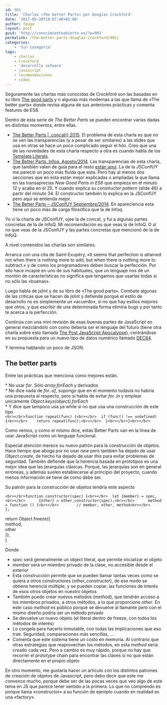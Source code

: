 ```yaml
---
id: 901
title: 'Charlas «The better Parts» por Douglas Crockford'
date: '2017-05-28T19:07:48+02:00'
author: fpuga
layout: post
guid: 'http://conocimientoabierto.es/?p=901'
permalink: /the-better-parts-douglas-crockford/901/
categories:
    - 'Sin categoría'
tags:
    - charlas
    - Crockford
    - 'desarrollo sofware'
    - javascript
    - recomendaciones
    - vídeo
---
```


Seguramente las charlas más conocidas de Crockford son las basadas en su libro [The good parts](http://conocimientoabierto.es/libro-javascript-the-good-parts-de-douglas-crockford/858/) y o algunas más modernas a las que llama de «The better parts» donde revisa alguna de sus anteriores prácticas y comenta features de ES6.

Dentro de esta serie de *The Better Parts* se pueden encontrar varias dadas en distintas momentos, entre ellas.

- [The Better Parts | .concat() 2015](https://www.youtube.com/watch?v=_EF-FO63MXs). El problema de esta charla es que no se ven las transparencias (y a pesar de ser similares) a las slides que usa en otras se hace un poco complicado seguir el hilo. Creo que una de las novedades de esta charla respecto a otra es cuando habla de los [Template Literals](https://developer.mozilla.org/en-US/docs/Web/JavaScript/Reference/Template_literals).
- [The Better Parts. Infoq. Agosto/2014](https://www.infoq.com/presentations/efficient-programming-language-es6). Las transparencias de esta charla, que también valen de guía para el resto [están aquí](https://drive.google.com/file/d/0B9h_EQ82pIpuUi02S1dYNmRfZlk/edit). La de la JSConfUY me pareció un poco más fluída que esta. Pero hay al menos dos secciones que en esta están mejor explicadas o ampliadas la que llama en las transaprecias *New Good Parts in ES6* que empieza en el minuto 12 y acaba en el 25. Y cuando explica su *constructor pattern* (slide 46) a partir del minuto 34. El constructor también lo explica en la JSConfUY pero aquí se entienda mejor.
- [The Better Parts – JSConfUY Septiembre/2014](https://www.youtube.com/watch?v=bo36MrBfTk4). En apareciencia esta tiene un poco más de carga filosófica que la de Infoq.

Yo ví la charla de JSConfUY, ojee la de concat, y fuí a algunas partes concretas de la de InfoQ. Mi recomendación es que veas la de InfoQ. O si no que veas de la JSConfUY y las partes concretas que mencionó de la de InfoQ.

A nivel contenidos las charlas son similares.

Arranca con una cita de Saint-Exupéry, «It seems that perfection is attained not when there is nothing more to add, but when there is nothing more to subtract.» y de como los programadores deben buscar la perfección. Por ello hace incapié en uno de sus habituales, que un lenguaje nos dé un montón de características no significa que tengamos que usarlas todas si no sólo las «buenas».

Luego habla de jslint y de su libro de «The good parts». Combate algunas de las criticas que se hacen de jslint y defiende porqué el estilo de desarrollo no es simplemente un «acuerdo», si no que hay estilos mejores que otros, y que escribir de una determinada forma elimina bugs y por tanto te acerca a la perfección.

Continúa con una mini revisión de esas buenas partes de JavaScript en general mezclándolo con como debería ser el lenguaje del futuro (tiene otra charla sobre esto llamada [The Post JavaScript Apocalypse](https://www.youtube.com/watch?v=NPB34lDZj3E)), centrándose en su propuesta para un nuevo tipo de datos numérico llamado [DEC64](http://dec64.com/).

Y termina hablando un poco de JSON.

## The better parts

Entre las prácticas que menciona como mejores están.

\* No usar *for*. Sólo *array.forEach* y derivados  
\* No dice nada de *for..of*, supongo que en el momento todavía no habría una propuesta al respecto, pero si habla de evitar *for..in* y emplear unicamente *Object.keys(object).forEach*  
\* Y dice que tampoco usa ya while si no que usa una construcción de este tipo  
`<br></br>function repeat(func) {<br></br>  if (func() !== undefined) {<br></br>    return repeat(func);<br></br>  }<br></br>}<br></br>`

Como vemos, y como el mismo dice, estás Better Parts van en la línea de usar JavaScript como un lenguaje funcional.

Especial atención merece su nuevo patrón para la construcción de objetos. Hace tiempo que aboga por no usar *new* pero también ha dejado de usar *Object.create*, de hecho ha dejado de usar *this* para evitar problemas de seguridad. También defiende que la herencia basada en prototipos es una mejor idea que las jerarquías clásicas. Porqué, las jerarquías son en general erróneas, y además suelen establecerse al principio del proyecto, cuando menos información se tiene de como debe ser.

Su patrón para la construcción de objetos tendría este aspecto

`<br></br>function constructor(spec) {<br></br>  let {member} = spec,<br></br>      {other} = other_constructor(spec),<br></br>      method = function () {<br></br>        // member, other, method<br></br>      };`

 return Object.freeze({  
 method,  
 other  
 });  
}

Donde

- *spec* será generalmente un object literal, que permite inicializar el objeto
- *member* será un miembro privado de la clase, no accesible desde el exterior
- Esta construcción permite que se pueden llamar tantas veces como se quiera a otros constructores (*other\_constructor*), de ese modo se obtiene herencia múltiple, y se pueden copiar, las funciones de interés de esos otros objetos en nuestro objetos
- También puedo crear nuevos métodos (*method*), que tendrán acceso a los miembros privados, a otros métodos, a lo que proporcione *other*. En este caso *method* es público porque se devuelve al llamante pero con el mismo diseño podría ser un método privado
- Se devuelve un nuevo objeto (el literal dentro de freeze, con todos los métodos de interés)
- Lo congela para hacerlo inmutable, con todas las implicaciones que eso trae. Seguridad, comparaciones más sencillas, …
- Comenta que este sistema tiene un costo en memoria. Al contrario que otras estrategias que reaprovechan los métodos, en esta *method* sería creado cada vez. Pero a cambio es muy rápido, porque no hay que recorrer el prototype chain para encontrar las claves si no que están directamente en el propio objeto

En otro momento, me gustaría hacer un artículo con los distintos patrones de creación de objetos de Javascript, pero debo decir que este me convence mucho, porque debe ser de las pocas veces que veo algo de este tema en JS que parece tener sentido a la primera. Lo que no comprendo es porque llama «constructor» a su función de ejemplo cuando en realidad es una «factory».